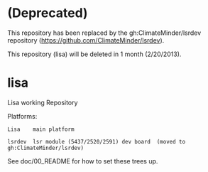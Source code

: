   (Deprecated)
================

This repository has been replaced by the gh:ClimateMinder/lsrdev repository 
(https://github.com/ClimateMinder/lsrdev).

This repository (lisa) will be deleted in 1 month (2/20/2013).


lisa
====

Lisa working Repository


Platforms:

    Lisa	main platform

    lsrdev	lsr module (5437/2520/2591) dev board  (moved to gh:ClimateMinder/lsrdev)


See doc/00_README for how to set these trees up.

